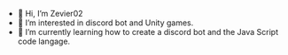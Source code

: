 - 👋 Hi, I’m Zevier02
- 👀 I’m interested in discord bot and Unity games.
- 🌱 I’m currently learning how to create a discord bot and the Java Script code langage.

<!---
Zevier02/Zevier02 is a ✨ special ✨ repository because its `README.md` (this file) appears on your GitHub profile.
You can click the Preview link to take a look at your changes.
--->
